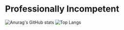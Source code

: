 # Professionally Incompetent

![Anurag's GitHub stats](https://github-readme-stats-ickythebiggys-projects.vercel.app/api?username=IckyTheBiggy&show_icons=true&theme=transparent)
![Top Langs](https://github-readme-stats-ickythebiggys-projects.vercel.app/api/top-langs/?username=IckyTheBiggy&layout=compact&hide=html,javascript,shaderlab,scss,css,java,mathematica,lua,nix,makefile,kotlin,python,gdscript,aspnet,shell,objective-c,objective-c%2B%2B,asp%2Enet,powershell,haskell&langs_count=8&theme=transparent&size_weight=0.5&count_weight=0.5&exclude_repo=%2Edotfiles,Hyprland,github-readme-stats,imgui)
